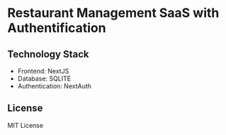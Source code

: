 # Restaurant Management SaaS with Authentification 


## Technology Stack
- Frontend: NextJS
- Database: SQLITE
- Authentication: NextAuth

## License
MIT License
